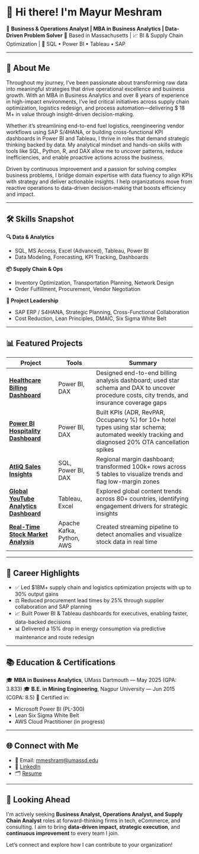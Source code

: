 # 👋 Hi there! I'm Mayur Meshram

🎯 **Business & Operations Analyst | MBA in Business Analytics | Data-Driven Problem Solver**
📍 Based in Massachusetts | 📈 BI & Supply Chain Optimization | 🔬 SQL • Power BI • Tableau • SAP

---

## 🔬 About Me

Throughout my journey, I’ve been passionate about transforming raw data into meaningful strategies that drive operational excellence and business growth. With an MBA in Business Analytics and over 8 years of experience in high-impact environments, I’ve led critical initiatives across supply chain optimization, logistics redesign, and process automation—delivering \$ 18 M+ in value through insight-driven decision-making.

Whether it’s streamlining end-to-end fuel logistics, reengineering vendor workflows using SAP S/4HANA, or building cross-functional KPI dashboards in Power BI and Tableau, I thrive in roles that demand strategic thinking backed by data. My analytical mindset and hands-on skills with tools like SQL, Python, R, and DAX allow me to uncover patterns, reduce inefficiencies, and enable proactive actions across the business.

Driven by continuous improvement and a passion for solving complex business problems, I bridge domain expertise with data fluency to align KPIs with strategy and deliver actionable insights. I help organizations move from reactive operations to data-driven decision-making that boosts efficiency and impact.

---

## 🛠️ Skills Snapshot

**🔍 Data & Analytics**

* SQL, MS Access, Excel (Advanced), Tableau, Power BI
* Data Modeling, Forecasting, KPI Tracking, Dashboards

**📦 Supply Chain & Ops**

* Inventory Optimization, Transportation Planning, Network Design
* Order Fulfillment, Procurement, Vendor Negotiation

**🚀 Project Leadership**

* SAP ERP / S4HANA, Strategic Planning, Cross-Functional Collaboration
* Cost Reduction, Lean Principles, DMAIC, Six Sigma White Belt

---

## 📊 Featured Projects

| Project                                                                                             | Tools                     | Summary                                                                                                                                          |
| --------------------------------------------------------------------------------------------------- | ------------------------- | ------------------------------------------------------------------------------------------------------------------------------------------------ |
| [**Healthcare Billing Dashboard**](https://github.com/mmeshram6694/Healthcare-Analytics-Dashboard) | Power BI, DAX             | Designed end-to-end billing analysis dashboard; used star schema and DAX to uncover procedure costs, city trends, and insurance coverage gaps    |
| [**Power BI Hospitality Dashboard**](https://github.com/mmeshram6694/powerbi-hospitality-dashboard)  | Power BI, DAX             | Built KPIs (ADR, RevPAR, Occupancy %) for 10+ hotel types using star schema; automated weekly tracking and diagnosed 20% OTA cancellation spikes |
| [**AtliQ Sales Insights**](https://github.com/mmeshram6694/Atliq_Sales_Insights)             | SQL, Power BI, DAX        | Regional margin dashboard; transformed 100k+ rows across 5 tables to visualize trends and flag low-margin zones                                  |
| [**Global YouTube Analytics Dashboard**](https://github.com/mmeshram6694/-Global-YouTube-Analytics-Dashboard)        | Tableau, Excel            | Explored global content trends across 80+ countries, identifying engagement drivers for strategic insights                                       |
| [**Real-Time Stock Market Analysis**](https://github.com/mmeshram6694/Real-Time-Stock-Data-Pipeline-Using-Apache-Kafka) | Apache Kafka, Python, AWS | Created streaming pipeline to detect anomalies and visualize stock data in real time                                                             |

---

## 🧠 Career Highlights

* ✅ Led \$18M+ supply chain and logistics optimization projects with up to 30% output gains
* ⚖️ Reduced procurement lead times by 25% through supplier collaboration and SAP planning
* 📈 Built Power BI & Tableau dashboards for executives, enabling faster, data-backed decisions
* 📊 Delivered a 15% drop in energy consumption via predictive maintenance and route redesign

---

## 📚 Education & Certifications

🎓 **MBA in Business Analytics**, UMass Dartmouth — May 2025 (GPA: 3.833)
🎓 **B.E. in Mining Engineering**, Nagpur University — Jun 2015 (CGPA: 8.5)
📄 Certified in:

* Microsoft Power BI (PL-300)
* Lean Six Sigma White Belt
* AWS Cloud Practitioner (in progress)

---

## 🌐 Connect with Me

* 📧 Email: [mmeshram@umassd.edu](mailto:mmeshram@umassd.edu)
* 💼 [LinkedIn](https://www.linkedin.com/in/mayur-meshram9)
* 🗂 [Resume](https://drive.google.com/file/d/1j0Lcghjgr6GnuY37UX6oo7vy_Z0q7SYR/view?usp=sharing)

---

## 🚀 Looking Ahead

I'm actively seeking **Business Analyst, Operations Analyst, and Supply Chain Analyst** roles at forward-thinking firms in tech, eCommerce, and consulting. I aim to bring **data-driven impact, strategic execution**, and **continuous improvement** to every team I join.

Let’s connect and explore how I can contribute to your organization!

